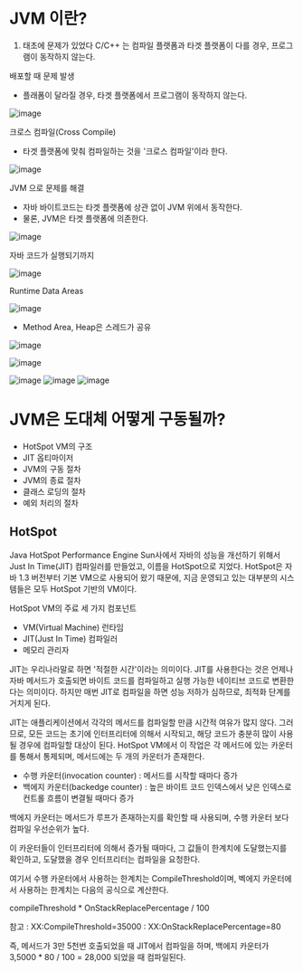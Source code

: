 # JVM 이란?
1. 태초에 문제가 있었다
C/C++ 는 컴파일 플랫폼과 타겟 플랫폼이 다를 경우, 프로그램이 동작하지 않는다.

배포할 때 문제 발생
* 플래폼이 달라질 경우, 타겟 플랫폼에서 프로그램이 동작하지 않는다.

![image](https://user-images.githubusercontent.com/43171179/122680973-012cb300-d22d-11eb-90ea-712bb3b68e47.png)

크로스 컴파일(Cross Compile)
* 타겟 플랫폼에 맞춰 컴파일하는 것을 '크로스 컴파일'이라 한다.

![image](https://user-images.githubusercontent.com/43171179/122681017-3d601380-d22d-11eb-87ea-f36dc8bde385.png)

JVM 으로 문제를 해결

* 자바 바이트코드는 타겟 플랫폼에 상관 없이 JVM 위에서 동작한다.
* 물론, JVM은 타겟 플랫폼에 의존한다.

![image](https://user-images.githubusercontent.com/43171179/122681036-61bbf000-d22d-11eb-9ddf-2cbdf4ec9577.png)

자바 코드가 실행되기까지

![image](https://user-images.githubusercontent.com/43171179/122681105-ae9fc680-d22d-11eb-9f60-7abd367d4170.png)

Runtime Data Areas

![image](https://user-images.githubusercontent.com/43171179/122681163-076f5f00-d22e-11eb-8c88-29116ea6766e.png)

* Method Area, Heap은 스레드가 공유

![image](https://user-images.githubusercontent.com/43171179/122681210-3be31b00-d22e-11eb-98e7-b81ebce3b7a8.png)

![image](https://user-images.githubusercontent.com/43171179/122681227-4f8e8180-d22e-11eb-8833-d1a947c0f006.png)


![image](https://user-images.githubusercontent.com/43171179/122681296-89f81e80-d22e-11eb-86dd-a9c4bc6930e8.png)
![image](https://user-images.githubusercontent.com/43171179/122681304-91b7c300-d22e-11eb-9e96-700bbd1736c2.png)
![image](https://user-images.githubusercontent.com/43171179/122681325-a431fc80-d22e-11eb-876f-b85822213a84.png)


# JVM은 도대체 어떻게 구동될까?
* HotSpot VM의 구조
* JIT 옵티마이저
* JVM의 구동 절차
* JVM의 종료 절차
* 클래스 로딩의 절차
* 예외 처리의 절차

## HotSpot
Java HotSpot Performance Engine
Sun사에서 자바의 성능을 개선하기 위해서 Just In Time(JIT) 컴파일러를 만들었고, 이름을 HotSpot으로 지었다.
HotSpot은 자바 1.3 버전부터 기본 VM으로 사용되어 왔기 때문에, 지금 운영되고 있는 대부분의 시스템들은 모두 HotSpot 기반의 VM이다.

HotSpot VM의 주료 세 가지 컴포넌트
* VM(Virtual Machine) 런타임
* JIT(Just In Time) 컴파일러
* 메모리 관리자

JIT는 우리나라말로 하면 '적절한 시간'이라는 의미이다. JIT를 사용한다는 것은 언제나 자바 메서드가 호출되면 바이트 코드를 컴파일하고 실행 가능한 네이티브 코드로 변환한다는 의미이다.
하지만 매번 JIT로 컴파일을 하면 성능 저하가 심하므로, 최적화 단계를 거치게 된다.

JIT는 애플리케이션에서 각각의 메서드를 컴파일할 만큼 시간적 여유가 많지 않다. 그러므로, 모든 코드는 초기에 인터프리터에 의해서 시작되고, 해당 코드가 충분히 많이 사용될 경우에 컴파일할 대상이 된다. HotSpot VM에서 이 작업은 각 메서드에 있는 카운터를 통해서 통제되며, 메서드에는 두 개의 카운터가 존재한다.

* 수행 카운터(invocation counter) : 메서드를 시작할 때마다 증가
* 백에지 카운터(backedge counter) : 높은 바이트 코드 인덱스에서 낮은 인덱스로 컨트롤 흐름이 변결될 때마다 증가

백에지 카운터는 메서드가 루프가 존재하는지를 확인할 때 사용되며, 수행 카운터 보다 컴파일 우선순위가 높다.

이 카운터들이 인터프리터에 의해서 증가될 때마다, 그 값들이 한계치에 도달했는지를 확인하고, 도달했을 경우 인터프리터는 컴파일을 요청한다.

여기서 수행 카운터에서 사용하는 한계치는 CompileThreshold이며, 벡에지 카운터에서 사용하는 한계치는 다음의 공식으로 계산한다.

compileThreshold * OnStackReplacePercentage / 100

참고 
: XX:CompileThreshold=35000
: XX:OnStackReplacePercentage=80

즉, 메서드가 3만 5천번 호출되었을 때 JIT에서 컴파일을 하며, 백에지 카운터가 3,5000 * 80 / 100 = 28,000 되었을 때 컴파일된다.

